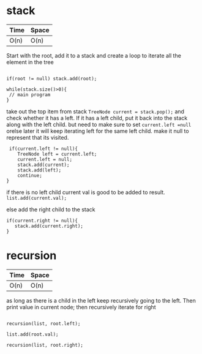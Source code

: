 # stack

 
Time  | Space
----- | ------
O(n) | O(n)

 
Start with the root, add it to a stack and create a loop to iterate all the element in the tree

```

if(root != null) stack.add(root);
        
while(stack.size()>0){
 // main program
}

```
take out the top item from stack `TreeNode current = stack.pop();` and check whether it has a left.
If it has a left child, put it back into the stack along with the left child. but need to make sure to set `current.left =null` orelse later it will keep iterating left for the same left child. make it null to represent that its visited. 

```
 if(current.left != null){
    TreeNode left = current.left;
    current.left = null;
    stack.add(current);
    stack.add(left);
    continue;
}
```
 if there is no left child current val is good to be added to result. `list.add(current.val); `

 else add the right child to the stack
 
 ```
 if(current.right != null){
    stack.add(current.right);
}
 ```



# recursion

 
Time  | Space
----- | ------
O(n) | O(n)

 
as long as there is a child in the left keep recursively going to the left.
Then print value in current node;
then recursively iterate for right

```

recursion(list, root.left);

list.add(root.val);

recursion(list, root.right);

```
 
 